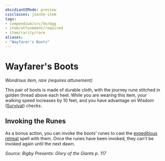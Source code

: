 ```yaml
---
obsidianUIMode: preview
cssclasses: json5e-item
tags:
- compendium/src/5e/bgg
- item/attunement/required
- item/rarity/rare
aliases: 
- "Wayfarer's Boots"
---
```

# Wayfarer's Boots
*Wondrous item, rare (requires attunement)*  


This pair of boots is made of durable cloth, with the journey rune stitched in golden thread above each heel. While you are wearing this item, your walking speed increases by 10 feet, and you have advantage on Wisdom ([Survival](2-Mechanics/CLI/rules/skills.md#Survival)) checks.

## Invoking the Runes

As a bonus action, you can invoke the boots' runes to cast the [expeditious retreat](2-Mechanics/CLI/spells/expeditious-retreat.md) spell with them. Once the runes have been invoked, they can't be invoked again until the next dawn.

*Source: Bigby Presents: Glory of the Giants p. 117*